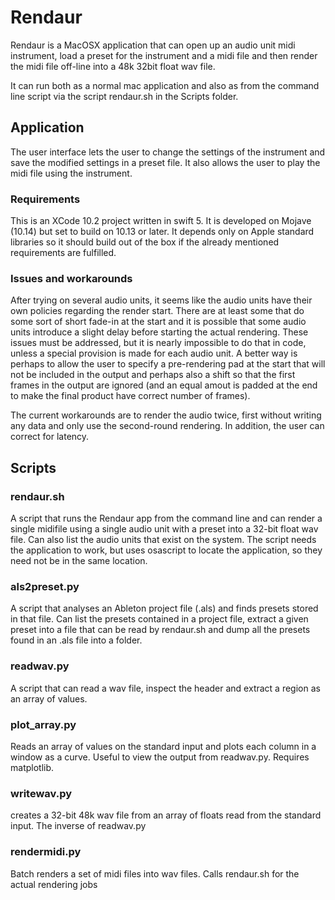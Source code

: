# Rendaur

Rendaur is a MacOSX application that can open up an audio unit midi instrument, load a preset for the instrument
and a midi file and then render the midi file off-line into a 48k 32bit float wav file.

It can run both as a normal mac application and also as from the command line script via the script rendaur.sh in the
Scripts folder.

## Application
The user interface lets the user to change the settings of the instrument and save the modified settings in a preset file.
It also allows the user to play the midi file using the instrument.

### Requirements
This is an XCode 10.2 project written in swift 5. It is developed on Mojave (10.14) but set to build on 10.13 or later. It depends only on Apple standard libraries so it should build out of the box if the already mentioned requirements are fulfilled.

### Issues and workarounds
After trying on several audio units, it seems like the audio units have their own policies regarding the render 
start. There are
at least some that do some sort of short fade-in at the start and it is possible that some audio units introduce a
slight delay before starting the actual rendering. These issues must be addressed, but it is nearly impossible
to do that in code, unless a special provision is made for each audio unit. A better way is perhaps to allow the user
to specify a pre-rendering pad at the start that will not be included in the output and perhaps also a shift so that
the first frames in the output are ignored (and an equal amout is padded at the end to make the final product have
correct number of frames).

The current workarounds are to render the audio twice, first without writing any data and only use the second-round
rendering. In addition, the user can correct for latency.

## Scripts

### rendaur.sh
A script that runs the Rendaur app from the command line and can render a single midifile using
a single audio unit with a preset into a 32-bit float wav file. Can also list the audio units that exist on the
system. The script needs the application to work, but uses osascript to locate the application, so they
need not be in the same location.

### als2preset.py
A script that analyses an Ableton project file (.als) and finds presets stored in that file. Can list the
presets contained in a project file, extract a given preset into a file that can be read by rendaur.sh and dump all
the presets found in an .als file into a folder.

### readwav.py
A script that can read a wav file, inspect the header and extract a region as an array of values.

### plot_array.py
Reads an array of values on the standard input and plots each column in a window as a curve. Useful to
view the output from readwav.py. Requires matplotlib.

### writewav.py
creates a 32-bit 48k wav file from an array of floats read from the standard input. The inverse of readwav.py

### rendermidi.py
Batch renders a set of midi files into wav files. Calls rendaur.sh for the actual rendering jobs
 

